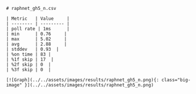 
    # raphnet_gh5_n.csv

    | Metric   | Value     |
    | -------- | --------- |
    | poll rate | 1ms      |
    | min      | 0.76     |
    | max      | 5.02     |
    | avg      | 2.88     |
    | stddev   | 0.93  |
    | %on time | 83 |
    | %1f skip | 17  |
    | %2f skip | 0  |
    | %3f skip | 0  |

    [![Graph](../../assets/images/results/raphnet_gh5_n.png){: class="big-image" }](../../assets/images/results/raphnet_gh5_n.png)

    